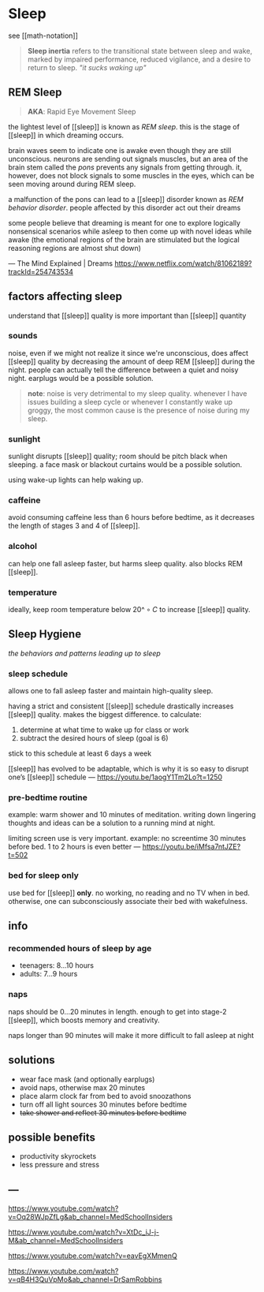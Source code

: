 # Sleep

see [[math-notation]]

> **Sleep inertia** refers to the transitional state between sleep and wake, marked by impaired performance, reduced vigilance, and a desire to return to sleep. _"it sucks waking up"_

## REM Sleep

> **AKA**: Rapid Eye Movement Sleep

the lightest level of [[sleep]] is known as _REM sleep_. this is the stage of [[sleep]] in which dreaming occurs.

brain waves seem to indicate one is awake even though they are still unconscious. neurons are sending out signals muscles, but an area of the brain stem called the _pons_ prevents any signals from getting through. it, however, does not block signals to some muscles in the eyes, which can be seen moving around during REM sleep.

a malfunction of the pons can lead to a [[sleep]] disorder known as _REM behavior disorder_. people affected by this disorder act out their dreams

some people believe that dreaming is meant for one to explore logically nonsensical scenarios while asleep to then come up with novel ideas while awake (the emotional regions of the brain are stimulated but the logical reasoning regions are almost shut down)

&mdash; The Mind Explained | Dreams <https://www.netflix.com/watch/81062189?trackId=254743534>

## factors affecting sleep

understand that [[sleep]] quality is more important than [[sleep]] quantity

### sounds

noise, even if we might not realize it since we're unconscious, does affect [[sleep]] quality by decreasing the amount of deep REM [[sleep]] during the night. people can actually tell the difference between a quiet and noisy night. earplugs would be a possible solution.

> **note**: noise is very detrimental to my sleep quality. whenever I have issues building a sleep cycle or whenever I constantly wake up groggy, the most common cause is the presence of noise during my sleep.

### sunlight

sunlight disrupts [[sleep]] quality; room should be pitch black when sleeping. a face mask or blackout curtains would be a possible solution.

using wake-up lights can help waking up.

### caffeine

avoid consuming caffeine less than 6 hours before bedtime, as it decreases the length of stages 3 and 4 of [[sleep]].

### alcohol

can help one fall asleep faster, but harms sleep quality. also blocks REM [[sleep]].

### temperature

ideally, keep room temperature below $20\^\circ C$ to increase [[sleep]] quality.

## Sleep Hygiene

_the behaviors and patterns leading up to sleep_

### sleep schedule

allows one to fall asleep faster and maintain high-quality sleep.

having a strict and consistent [[sleep]] schedule drastically increases [[sleep]] quality. makes the biggest difference. to calculate:

1. determine at what time to wake up for class or work
2. subtract the desired hours of sleep (goal is 6)

stick to this schedule at least 6 days a week

[[sleep]] has evolved to be adaptable, which is why it is so easy to disrupt one’s [[sleep]] schedule &mdash; <https://youtu.be/1aogY1Tm2Lo?t=1250>

### pre-bedtime routine

example: warm shower and 10 minutes of meditation. writing down lingering thoughts and ideas can be a solution to a running mind at night.

limiting screen use is very important. example: no screentime 30 minutes before bed. 1 to 2 hours is even better &mdash; <https://youtu.be/iMfsa7ntJZE?t=502>

### bed for sleep only

use bed for [[sleep]] **only**. no working, no reading and no TV when in bed. otherwise, one can subconsciously associate their bed with wakefulness.

## info

### recommended hours of sleep by age

- teenagers: $8 \dots 10$ hours
- adults: $7 \dots 9$ hours

### naps

naps should be $0 \dots 20$ minutes in length. enough to get into stage-2 [[sleep]], which boosts memory and creativity.

naps longer than $90$ minutes will make it more difficult to fall asleep at night

## solutions

- wear face mask (and optionally earplugs)
- avoid naps, otherwise max 20 minutes
- place alarm clock far from bed to avoid snoozathons
- turn off all light sources $30$ minutes before bedtime
- ~~take shower and reflect $30$ minutes before bedtime~~

## possible benefits

- productivity skyrockets
- less pressure and stress

## &mdash;

<https://www.youtube.com/watch?v=Oq28WJpZfLg&ab_channel=MedSchoolInsiders>

<https://www.youtube.com/watch?v=XtDc_iJ-j-M&ab_channel=MedSchoolInsiders>

<https://www.youtube.com/watch?v=eavEgXMmenQ>

<https://www.youtube.com/watch?v=qB4H3QuVpMo&ab_channel=DrSamRobbins>
